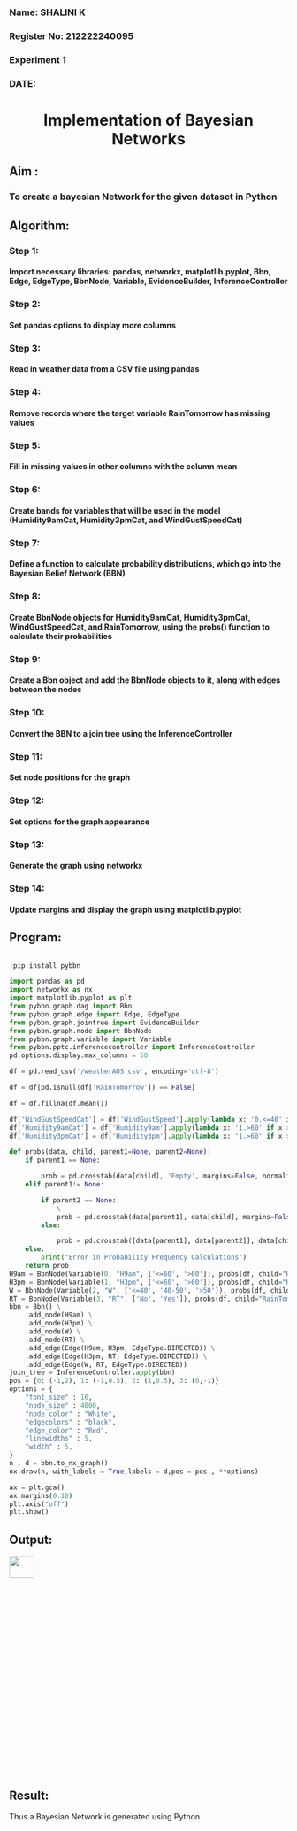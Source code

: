 <H3> Name: SHALINI K </H3>
<H3>Register No: 212222240095</H3>
<H3> Experiment 1</H3>
<H3>DATE:</H3>
<H1 ALIGN=CENTER> Implementation of Bayesian Networks</H1>

## Aim :
### To create a bayesian Network for the given dataset in Python

## Algorithm:

### Step 1:
#### Import necessary libraries: pandas, networkx, matplotlib.pyplot, Bbn, Edge, EdgeType, BbnNode, Variable, EvidenceBuilder, InferenceController<br/>

### Step 2:
#### Set pandas options to display more columns<br/>

### Step 3:
#### Read in weather data from a CSV file using pandas<br/>

### Step 4:
#### Remove records where the target variable RainTomorrow has missing values<br/>

### Step 5:
#### Fill in missing values in other columns with the column mean<br/>

### Step 6:
#### Create bands for variables that will be used in the model (Humidity9amCat, Humidity3pmCat, and WindGustSpeedCat)<br/>

### Step 7:
#### Define a function to calculate probability distributions, which go into the Bayesian Belief Network (BBN)<br/>

### Step 8:
#### Create BbnNode objects for Humidity9amCat, Humidity3pmCat, WindGustSpeedCat, and RainTomorrow, using the probs() function to calculate their probabilities<br/>

### Step 9:
#### Create a Bbn object and add the BbnNode objects to it, along with edges between the nodes<br/>

### Step 10:
#### Convert the BBN to a join tree using the InferenceController<br/>

### Step 11:
#### Set node positions for the graph<br/>

### Step 12:
#### Set options for the graph appearance<br/>

### Step 13:
#### Generate the graph using networkx<br/>

### Step 14:
#### Update margins and display the graph using matplotlib.pyplot<br/>

## Program:
```py

!pip install pybbn

import pandas as pd
import networkx as nx
import matplotlib.pyplot as plt
from pybbn.graph.dag import Bbn
from pybbn.graph.edge import Edge, EdgeType
from pybbn.graph.jointree import EvidenceBuilder
from pybbn.graph.node import BbnNode
from pybbn.graph.variable import Variable
from pybbn.pptc.inferencecontroller import InferenceController
pd.options.display.max_columns = 50

df = pd.read_csv('/weatherAUS.csv', encoding='utf-8')

df = df[pd.isnull(df['RainTomorrow']) == False]

df = df.fillna(df.mean())

df['WindGustSpeedCat'] = df['WindGustSpeed'].apply(lambda x: '0.<=40' if x <= 40 else '1.40-50' if 40 < x <= 50 else '2.>50')
df['Humidity9amCat'] = df['Humidity9am'].apply(lambda x: '1.>60' if x > 60 else '0.<=60')
df['Humidity3pmCat'] = df['Humidity3pm'].apply(lambda x: '1.>60' if x > 60 else '0.<=60')

def probs(data, child, parent1=None, parent2=None):
    if parent1 == None:

        prob = pd.crosstab(data[child], 'Empty', margins=False, normalize='columns').sort_index().to_numpy().reshape(-1).tolist()
    elif parent1!= None:

        if parent2 == None:
            \
            prob = pd.crosstab(data[parent1], data[child], margins=False, normalize='index').sort_index().to_numpy().reshape(-1).tolist()
        else:

            prob = pd.crosstab([data[parent1], data[parent2]], data[child], margins=False, normalize='index').sort_index().to_numpy().reshape(-1).tolist()
    else:
        print("Error in Probability Frequency Calculations")
    return prob
H9am = BbnNode(Variable(0, "H9am", ['<=60', '>60']), probs(df, child="Humidity9amCat"))
H3pm = BbnNode(Variable(1, "H3pm", ['<=60', '>60']), probs(df, child="Humidity3pmCat", parent1="Humidity9amCat"))
W = BbnNode(Variable(2, "W", ['<=40', '40-50', '>50']), probs(df, child="WindGustSpeedCat"))
RT = BbnNode(Variable(3, "RT", ['No', 'Yes']), probs(df, child="RainTomorrow", parent1="Humidity3pmCat", parent2="WindGustSpeedCat"))
bbn = Bbn() \
    .add_node(H9am) \
    .add_node(H3pm) \
    .add_node(W) \
    .add_node(RT) \
    .add_edge(Edge(H9am, H3pm, EdgeType.DIRECTED)) \
    .add_edge(Edge(H3pm, RT, EdgeType.DIRECTED)) \
    .add_edge(Edge(W, RT, EdgeType.DIRECTED))
join_tree = InferenceController.apply(bbn)
pos = {0: (-1,2), 1: (-1,0.5), 2: (1,0.5), 3: (0,-1)}
options = {
    "font_size" : 16,
    "node_size" : 4000,
    "node_color" : "White",
    "edgecolors" : "black",
    "edge_color" : "Red",
    "linewidths" : 5,
    "width" : 5,
}
n , d = bbn.to_nx_graph()
nx.draw(n, with_labels = True,labels = d,pos = pos , **options)

ax = plt.gca()
ax.margins(0.10)
plt.axis("off")
plt.show()
```
## Output:
<img height=10% width=30% src="https://github.com/shalinikannan23/Ex1-AAI/assets/118656529/b49bf838-b347-430b-ad6d-10548e436a21">

## Result:
   Thus a Bayesian Network is generated using Python

